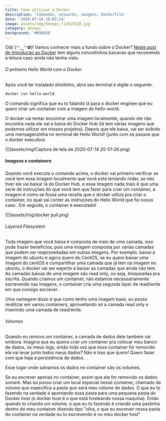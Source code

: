 ```yaml
---
title: Como utilizar o Docker
description: 'Comandos, networks, imagens, Dockerfile'
date: '2020-07-14 10:03:14'
image: assets/img/devops_712619128.jpg
category: devops
background: '#B9D030'
---
```

Olá! (◠‿◠✿)! Vamos conhecer mais a fundo sobre o Docker? [Neste post de Introdução ao Docker](https://allonsmandy.netlify.app/blog/docker/) tem alguns conceitinhos bacanas que recomendo a leitura caso ainda não tenha visto.

###### O primeiro Hello World com o Docker

Após você ter instalado direitinho, abra seu terminal e digite o seguinte:

```powershell
docker run hello-world
```

O comando significa que eu to falando lá para o docker enginee que eu quero criar um container com a imagem do hello-world.

O docker vai tentar encontrar uma imagem localmente, quando ele não encontra nada ele vai e baixa do Docker Hub (lá tem várias imagens que podemos utilizar em nossos projetos). Depois que ele baixa, vai ser exibido uma mensagenzinha no terminal de Hello World! (junto com os passos que o docker executou)

![](assets/img/Captura de tela de 2020-07-14 20-51-26.png)

##### Imagens e containers

Quando você executa o comando acima, o docker vai primeiro verificar se você tem essa imagem localmente que você está tentando rodar, se não tiver ele vai baixar lá do Docker Hub, e essa imagem nada mais é que uma serie de instruções do que você tem que fazer para criar um container, a imagem é como se fosse uma receita que o docker utiliza pra criar o container, no qual vai conter as instruções do Hello World que foi nosso caso.. Em seguida, o container é executado!

![](assets/img/docker pull.png)

###### Layered Filesystem

Toda imagem que você baixa é composta de mais de uma camada, isso pode trazer beneficios, pois uma imagem composta por várias camadas que podem ser reaproveitadas em outras imagens. Por exemplo, baixei a imagem do ubuntu e agora quero do CentOS, se eu quero baixar uma imagem do centOS e compartilhar uma camada que já tem na imagem no ubuntu, o docker vai ser esperto e baixar as camadas que ainda não tem. As camadas baixas de uma imagem são read only, ou seja, bloqueadas pra escrita. Quando criamos um container, não estamos necessariamente escrevendo nas imagens, o container cria uma segunda layer de read/write em que consigo escrever.

Uma vantagem disso é que como tenho uma imagem base, eu posso reutilizar em varios containers, aproveitando só a camada read only e inserindo uma camada de read/write.

###### Volumes

Quando eu removo um container, a camada de dados dele também vai embora. Imagina que eu queira criar um container pra colocar meu banco de dados, os meus logs, então toda vez que esse container for removido ela vai levar junto todos meus dados? Não é isso que quero! Quero fazer com que haja a persistência de dados.

Esse lugar onde salvamos os dados no container são os volumes.

Se eu escrever apenas no container, assim que ele for removido os dados somem. Mas eu posso criar um local especial nesse container, chamado de volume que especifica a pasta que será meu volume de dados. O que eu to fazendo na verdade é apontando essa pasta para uma pequena pasta do Docker host (o docker host é o que está hosteando nossa maquina). Então quando to criando um volume, o que eu to fazendo é criando uma pastinha dentro do meu container dizendo tipo "olha, o que eu escrever nessa pasta do container na verdade eu to escrevendo é no meu docker host"
